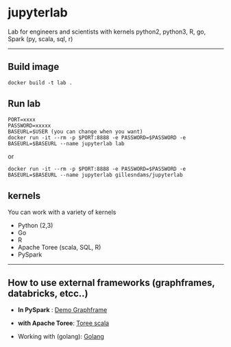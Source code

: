 # jupyterlab
Lab for engineers and scientists with kernels python2, python3, R, go, Spark (py, scala, sql, r)

-----
## Build image
    docker build -t lab .
    
## Run lab
    PORT=xxxx
    PASSWORD=xxxxx
    BASEURL=$USER (you can change when you want)
    docker run -it --rm -p $PORT:8888 -e PASSWORD=$PASSWORD -e BASEURL=$BASEURL --name jupyterlab lab
  
  or
  
    docker run -it --rm -p $PORT:8888 -e PASSWORD=$PASSWORD -e BASEURL=$BASEURL --name jupyterlab gillesndams/jupyterlab
  
    
## kernels
You can work with a variety of kernels
- Python (2,3)
- Go
- R
- Apache Toree (scala, SQL, R)
- PySpark 

-----

## How to use external frameworks (graphframes, databricks, etcc..)

-  **In PySpark** :  [Demo Graphframe](https://github.com/robertoNdams/jupyterlab/blob/master/examples/DemoGraphframeIPY.ipynb)
-  **with Apache Toree**: [Toree scala](https://github.com/robertoNdams/jupyterlab/blob/master/ToreeScala.pdf) 


- Working with (golang): [Golang](https://github.com/robertoNdams/jupyterlab/blob/master/Golang.pdf)
